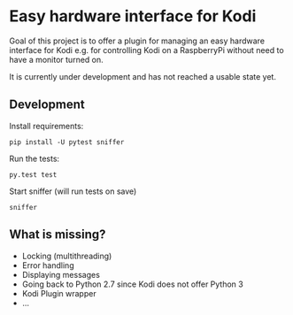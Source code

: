 Easy hardware interface for Kodi
================================

Goal of this project is to offer a plugin for managing an easy hardware interface for Kodi e.g. for controlling Kodi on a RaspberryPi without need to have a monitor turned on.

It is currently under development and has not reached a usable state yet.

Development
-----------

Install requirements:

```
pip install -U pytest sniffer
```

Run the tests:
```
py.test test
```

Start sniffer (will run tests on save)
```
sniffer
```

What is missing?
-----------
- Locking (multithreading)
- Error handling
- Displaying messages
- Going back to Python 2.7 since Kodi does not offer Python 3
- Kodi Plugin wrapper
- ...
